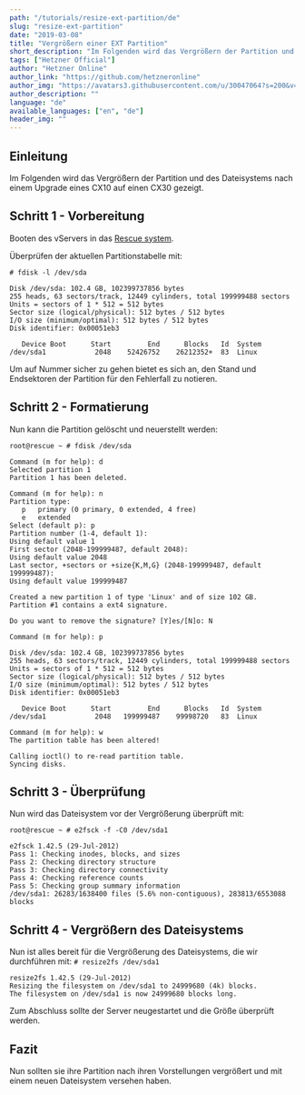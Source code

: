 ```yaml
---
path: "/tutorials/resize-ext-partition/de"
slug: "resize-ext-partition"
date: "2019-03-08"
title: "Vergrößern einer EXT Partition"
short_description: "Im Folgenden wird das Vergrößern der Partition und des Dateisystems nach einem Upgrade eines CX10 auf einen CX30 gezeigt."
tags: ["Hetzner Official"]
author: "Hetzner Online"
author_link: "https://github.com/hetzneronline"
author_img: "https://avatars3.githubusercontent.com/u/30047064?s=200&v=4"
author_description: ""
language: "de"
available_languages: ["en", "de"]
header_img: ""
---
```



## Einleitung

Im Folgenden wird das Vergrößern der Partition und des Dateisystems nach einem Upgrade eines CX10 auf einen CX30 gezeigt.

## Schritt 1 - Vorbereitung

Booten des vServers in das [Rescue system](https://wiki.hetzner.de/index.php/Hetzner_Rescue-System).

Überprüfen der aktuellen Partitionstabelle mit:

`# fdisk -l /dev/sda`

```
Disk /dev/sda: 102.4 GB, 102399737856 bytes
255 heads, 63 sectors/track, 12449 cylinders, total 199999488 sectors
Units = sectors of 1 * 512 = 512 bytes
Sector size (logical/physical): 512 bytes / 512 bytes
I/O size (minimum/optimal): 512 bytes / 512 bytes
Disk identifier: 0x00051eb3

   Device Boot      Start         End      Blocks   Id  System
/dev/sda1            2048    52426752    26212352+  83  Linux
```
Um auf Nummer sicher zu gehen bietet es sich an, den Stand und Endsektoren der Partition für den Fehlerfall zu notieren.

## Schritt 2 - Formatierung

Nun kann die Partition gelöscht und neuerstellt werden:

`root@rescue ~ # fdisk /dev/sda`

```
Command (m for help): d
Selected partition 1
Partition 1 has been deleted.

Command (m for help): n
Partition type:
   p   primary (0 primary, 0 extended, 4 free)
   e   extended
Select (default p): p
Partition number (1-4, default 1):
Using default value 1
First sector (2048-199999487, default 2048):
Using default value 2048
Last sector, +sectors or +size{K,M,G} (2048-199999487, default 199999487):
Using default value 199999487

Created a new partition 1 of type 'Linux' and of size 102 GB.
Partition #1 contains a ext4 signature.

Do you want to remove the signature? [Y]es/[N]o: N

Command (m for help): p

Disk /dev/sda: 102.4 GB, 102399737856 bytes
255 heads, 63 sectors/track, 12449 cylinders, total 199999488 sectors
Units = sectors of 1 * 512 = 512 bytes
Sector size (logical/physical): 512 bytes / 512 bytes
I/O size (minimum/optimal): 512 bytes / 512 bytes
Disk identifier: 0x00051eb3

   Device Boot      Start         End      Blocks   Id  System
/dev/sda1            2048   199999487    99998720   83  Linux

Command (m for help): w
The partition table has been altered!

Calling ioctl() to re-read partition table.
Syncing disks.
```

## Schritt 3 - Überprüfung

Nun wird das Dateisystem vor der Vergrößerung überprüft mit:

`root@rescue ~ # e2fsck -f -C0 /dev/sda1`

```
e2fsck 1.42.5 (29-Jul-2012)
Pass 1: Checking inodes, blocks, and sizes
Pass 2: Checking directory structure
Pass 3: Checking directory connectivity
Pass 4: Checking reference counts
Pass 5: Checking group summary information
/dev/sda1: 26283/1638400 files (5.6% non-contiguous), 283813/6553088 blocks
```

## Schritt 4 - Vergrößern des Dateisystems

Nun ist alles bereit für die Vergrößerung des Dateisystems, die wir durchführen mit:
`# resize2fs /dev/sda1`

```
resize2fs 1.42.5 (29-Jul-2012)
Resizing the filesystem on /dev/sda1 to 24999680 (4k) blocks.
The filesystem on /dev/sda1 is now 24999680 blocks long.
```
Zum Abschluss sollte der Server neugestartet und die Größe überprüft werden.

## Fazit

Nun sollten sie ihre Partition nach ihren Vorstellungen vergrößert und mit einem neuen Dateisystem versehen haben.

